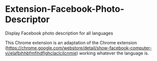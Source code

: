 # Extension-Facebook-Photo-Descriptor
Display Facebook photo description for all languages

This Chrome extension is an adaptation of the Chrome extension (https://chrome.google.com/webstore/detail/show-facebook-computer-vi/elafbihhbfmfihdflghclaclcilcnmie) working whatever the language is.
